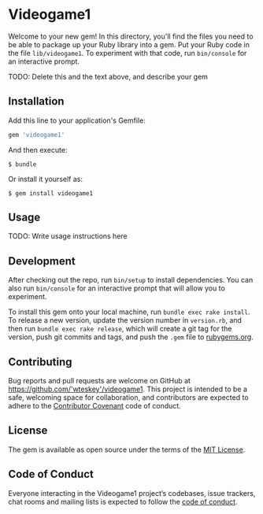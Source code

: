# Videogame1

Welcome to your new gem! In this directory, you'll find the files you need to be able to package up your Ruby library into a gem. Put your Ruby code in the file `lib/videogame1`. To experiment with that code, run `bin/console` for an interactive prompt.

TODO: Delete this and the text above, and describe your gem

## Installation

Add this line to your application's Gemfile:

```ruby
gem 'videogame1'
```

And then execute:

    $ bundle

Or install it yourself as:

    $ gem install videogame1

## Usage

TODO: Write usage instructions here

## Development

After checking out the repo, run `bin/setup` to install dependencies. You can also run `bin/console` for an interactive prompt that will allow you to experiment.

To install this gem onto your local machine, run `bundle exec rake install`. To release a new version, update the version number in `version.rb`, and then run `bundle exec rake release`, which will create a git tag for the version, push git commits and tags, and push the `.gem` file to [rubygems.org](https://rubygems.org).

## Contributing

Bug reports and pull requests are welcome on GitHub at https://github.com/'wteskey'/videogame1. This project is intended to be a safe, welcoming space for collaboration, and contributors are expected to adhere to the [Contributor Covenant](http://contributor-covenant.org) code of conduct.

## License

The gem is available as open source under the terms of the [MIT License](https://opensource.org/licenses/MIT).

## Code of Conduct

Everyone interacting in the Videogame1 project’s codebases, issue trackers, chat rooms and mailing lists is expected to follow the [code of conduct](https://github.com/'wteskey'/videogame1/blob/master/CODE_OF_CONDUCT.md).
